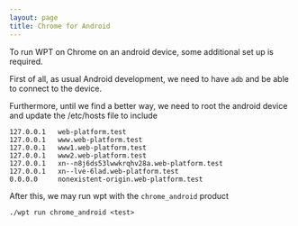 ```yaml
---
layout: page
title: Chrome for Android
---
```

To run WPT on Chrome on an android device, some additional set up is required.

First of all, as usual Android development, we need to have `adb` and be able to
connect to the device.

Furthermore, until we find a better way, we need to root the android device and
update the /etc/hosts file to include

```
127.0.0.1   web-platform.test
127.0.0.1   www.web-platform.test
127.0.0.1   www1.web-platform.test
127.0.0.1   www2.web-platform.test
127.0.0.1   xn--n8j6ds53lwwkrqhv28a.web-platform.test
127.0.0.1   xn--lve-6lad.web-platform.test
0.0.0.0     nonexistent-origin.web-platform.test
```

After this, we may run wpt with the `chrome_android` product

```
./wpt run chrome_android <test>
```
